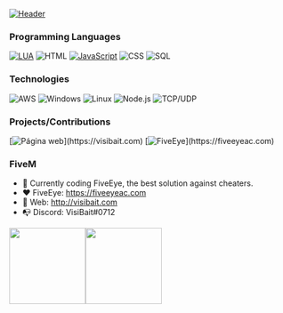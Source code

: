 [![Header](https://raw.githubusercontent.com/visibait/visibait/master/videoreadme.gif)](https://www.visibait.com/)

### Programming Languages

[![LUA](https://img.shields.io/badge/-Lua-000?&logo=lua&logoColor=2C2D72)](https://github.com/visibait?tab=repositories&q=&type=&language=lua)
![HTML](https://img.shields.io/badge/-HTML-000?&logo=html5)
[![JavaScript](https://img.shields.io/badge/-JavaScript-000?&logo=JavaScript&logoColor=ddc508)](https://github.com/visibait?tab=repositories&q=&type=&language=javascript)
![CSS](https://img.shields.io/badge/-CSS-000?&logo=css3&logoColor=007ACC)
![SQL](https://img.shields.io/badge/-SQL-000?&logo=MySQL&logoColor=4479A1)

### Technologies

![AWS](https://img.shields.io/badge/-AWS-000?&logo=Amazon-AWS&logoColor=FF9900)
![Windows](https://img.shields.io/badge/-Windows-000?&logo=windows&logoColor=0052CC)
![Linux](https://img.shields.io/badge/-Linux-000?&logo=Linux&logoColor=FCC624)
![Node.js](https://img.shields.io/badge/-Node.js-000?&logo=node.js)
![TCP/UDP](https://img.shields.io/badge/-TCP%2FIP-000?&logo=Cisco)

### Projects/Contributions 

[![Página web](https://img.shields.io/badge/-🧬%20Página%20Web-000?)](https://visibait.com)
[![FiveEye](https://img.shields.io/badge/-❤️%20FiveEye%20AC-000?)](https://fiveeyeac.com)

### FiveM

- :telescope: Currently coding FiveEye, the best solution against cheaters.
- ❤️ FiveEye: https://fiveeyeac.com
- 🤩 Web: http://visibait.com
- 📭 Discord: VisiBait#0712

<a href="https://www.visibait.com/"><img height="137px" src="https://github-readme-stats.vercel.app/api?username=visibait&show_icons=true&theme=dark" /><!-- wi*quL3fcV --><img height="137px" src="https://github-readme-stats.vercel.app/api/top-langs/?username=visibait&show_icons=true&theme=dark" /></a>
